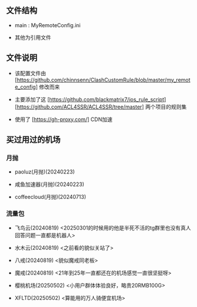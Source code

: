 ## 文件结构
- main : MyRemoteConfig.ini

- 其他为引用文件

## 文件说明
- 该配置文件由 [https://github.com/chinnsenn/ClashCustomRule/blob/master/my_remote_config] 修改而来

- 主要添加了这 [https://github.com/blackmatrix7/ios_rule_script] [https://github.com/ACL4SSR/ACL4SSR/tree/master] 两个项目的规则集

- 使用了 [https://gh-proxy.com/] CDN加速

## 买过用过的机场

### 月抛
- paoluz(月抛)(20240223)

- 咸鱼加速器(月抛)(20240223)
  
- coffeecloud(月抛)(20240713)

### 流量包
- 飞鸟云(20240819) <20250301的时候用的他是半死不活的tg群里也没有真人回答问题一直都是机器人>

- 水木云(20240819) <之前看的貌似关站了>
  
- 八戒(20240819) <貌似魔戒同老板>
  
- 魔戒(20240819) <21年到25年一直都还在的机场感觉一直很坚挺呀>
  
- 樱桃机场(20250502) <小用户群体体验良好，略贵20RMB100G>
  
- XFLTD(20250502) <算能用的万人骑便宜机场>
